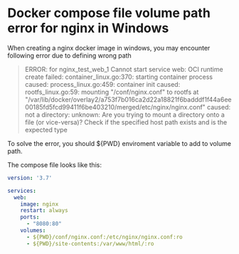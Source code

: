 # Docker compose file volume path error for nginx in Windows

When creating a nginx docker image in windows, you may encounter following error due to defining wrong path 

> ERROR: for nginx_test_web_1  Cannot start service web: OCI runtime create failed: container_linux.go:370: starting container process caused: process_linux.go:459: container init caused: rootfs_linux.go:59: mounting "/conf/nginx.conf" to rootfs at "/var/lib/docker/overlay2/a753f7b016ca2d22a18821f6badddf1f44a6ee00185fd5fcd99411f6be403210/merged/etc/nginx/nginx.conf" caused: not a directory: unknown: Are you trying to mount a directory onto a file (or vice-versa)? Check if the specified host path exists and is the expected type

To solve the error, you should ${PWD} enviroment variable to add to volume path.

The compose file looks like this:

```yaml
version: '3.7'

services:
  web:
    image: nginx
    restart: always
    ports:
      - "8080:80"
    volumes:
      - ${PWD}/conf/nginx.conf:/etc/nginx/nginx.conf:ro
      - ${PWD}/site-contents:/var/www/html/:ro
```
